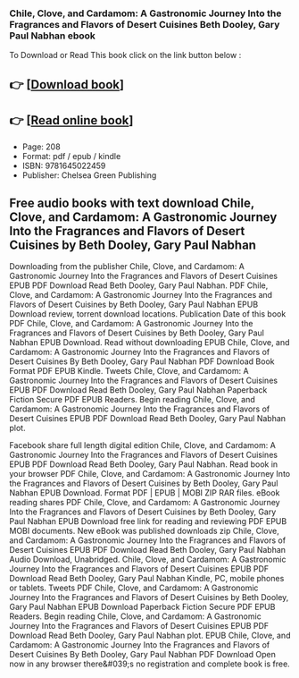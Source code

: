 ### Chile, Clove, and Cardamom: A Gastronomic Journey Into the Fragrances and Flavors of Desert Cuisines Beth Dooley, Gary Paul Nabhan ebook

To Download or Read This book click on the link button below :

## 👉  [**[Download book](http://get-pdfs.com/download.php?group=book&from=github.com&id=720709&lnk=1081 "Download book")**]

## 👉  [**[Read online book](http://get-pdfs.com/download.php?group=book&from=github.com&id=720709&lnk=1081 "Read online book")**]


* Page: 208
* Format: pdf / epub / kindle
* ISBN: 9781645022459
* Publisher: Chelsea Green Publishing



## Free audio books with text download Chile, Clove, and Cardamom: A Gastronomic Journey Into the Fragrances and Flavors of Desert Cuisines by Beth Dooley, Gary Paul Nabhan 


Downloading from the publisher Chile, Clove, and Cardamom: A Gastronomic Journey Into the Fragrances and Flavors of Desert Cuisines EPUB PDF Download Read Beth Dooley, Gary Paul Nabhan. PDF Chile, Clove, and Cardamom: A Gastronomic Journey Into the Fragrances and Flavors of Desert Cuisines by Beth Dooley, Gary Paul Nabhan EPUB Download review, torrent download locations. Publication Date of this book PDF Chile, Clove, and Cardamom: A Gastronomic Journey Into the Fragrances and Flavors of Desert Cuisines by Beth Dooley, Gary Paul Nabhan EPUB Download. Read without downloading EPUB Chile, Clove, and Cardamom: A Gastronomic Journey Into the Fragrances and Flavors of Desert Cuisines By Beth Dooley, Gary Paul Nabhan PDF Download Book Format PDF EPUB Kindle. Tweets Chile, Clove, and Cardamom: A Gastronomic Journey Into the Fragrances and Flavors of Desert Cuisines EPUB PDF Download Read Beth Dooley, Gary Paul Nabhan Paperback Fiction Secure PDF EPUB Readers. Begin reading Chile, Clove, and Cardamom: A Gastronomic Journey Into the Fragrances and Flavors of Desert Cuisines EPUB PDF Download Read Beth Dooley, Gary Paul Nabhan plot.

Facebook share full length digital edition Chile, Clove, and Cardamom: A Gastronomic Journey Into the Fragrances and Flavors of Desert Cuisines EPUB PDF Download Read Beth Dooley, Gary Paul Nabhan. Read book in your browser PDF Chile, Clove, and Cardamom: A Gastronomic Journey Into the Fragrances and Flavors of Desert Cuisines by Beth Dooley, Gary Paul Nabhan EPUB Download. Format PDF | EPUB | MOBI ZIP RAR files. eBook reading shares PDF Chile, Clove, and Cardamom: A Gastronomic Journey Into the Fragrances and Flavors of Desert Cuisines by Beth Dooley, Gary Paul Nabhan EPUB Download free link for reading and reviewing PDF EPUB MOBI documents. New eBook was published downloads zip Chile, Clove, and Cardamom: A Gastronomic Journey Into the Fragrances and Flavors of Desert Cuisines EPUB PDF Download Read Beth Dooley, Gary Paul Nabhan Audio Download, Unabridged. Chile, Clove, and Cardamom: A Gastronomic Journey Into the Fragrances and Flavors of Desert Cuisines EPUB PDF Download Read Beth Dooley, Gary Paul Nabhan Kindle, PC, mobile phones or tablets. Tweets PDF Chile, Clove, and Cardamom: A Gastronomic Journey Into the Fragrances and Flavors of Desert Cuisines by Beth Dooley, Gary Paul Nabhan EPUB Download Paperback Fiction Secure PDF EPUB Readers. Begin reading Chile, Clove, and Cardamom: A Gastronomic Journey Into the Fragrances and Flavors of Desert Cuisines EPUB PDF Download Read Beth Dooley, Gary Paul Nabhan plot. EPUB Chile, Clove, and Cardamom: A Gastronomic Journey Into the Fragrances and Flavors of Desert Cuisines By Beth Dooley, Gary Paul Nabhan PDF Download Open now in any browser there&amp;#039;s no registration and complete book is free.





